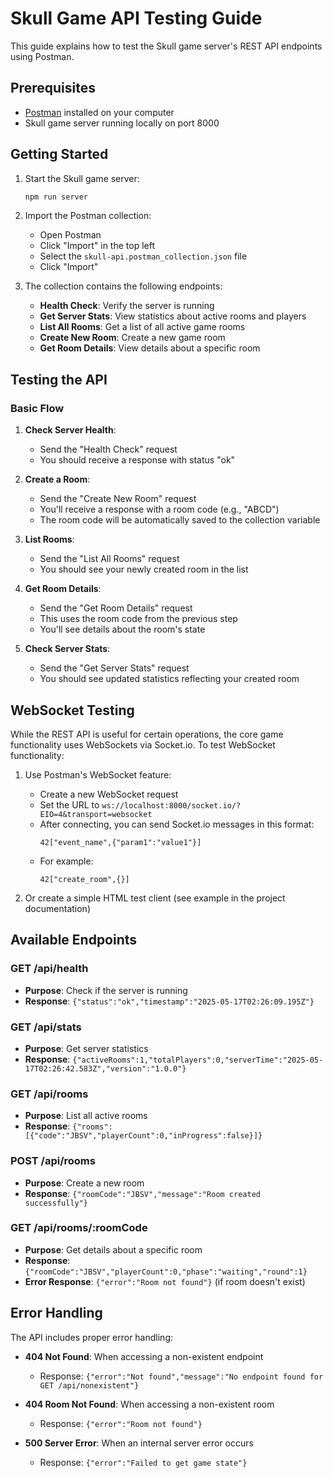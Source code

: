 # Skull Game API Testing Guide

This guide explains how to test the Skull game server's REST API endpoints using
Postman.

## Prerequisites

- [Postman](https://www.postman.com/downloads/) installed on your computer
- Skull game server running locally on port 8000

## Getting Started

1. Start the Skull game server:

   ```bash
   npm run server
   ```

2. Import the Postman collection:

   - Open Postman
   - Click "Import" in the top left
   - Select the `skull-api.postman_collection.json` file
   - Click "Import"

3. The collection contains the following endpoints:
   - **Health Check**: Verify the server is running
   - **Get Server Stats**: View statistics about active rooms and players
   - **List All Rooms**: Get a list of all active game rooms
   - **Create New Room**: Create a new game room
   - **Get Room Details**: View details about a specific room

## Testing the API

### Basic Flow

1. **Check Server Health**:

   - Send the "Health Check" request
   - You should receive a response with status "ok"

2. **Create a Room**:

   - Send the "Create New Room" request
   - You'll receive a response with a room code (e.g., "ABCD")
   - The room code will be automatically saved to the collection variable

3. **List Rooms**:

   - Send the "List All Rooms" request
   - You should see your newly created room in the list

4. **Get Room Details**:

   - Send the "Get Room Details" request
   - This uses the room code from the previous step
   - You'll see details about the room's state

5. **Check Server Stats**:
   - Send the "Get Server Stats" request
   - You should see updated statistics reflecting your created room

## WebSocket Testing

While the REST API is useful for certain operations, the core game functionality
uses WebSockets via Socket.io. To test WebSocket functionality:

1. Use Postman's WebSocket feature:

   - Create a new WebSocket request
   - Set the URL to `ws://localhost:8000/socket.io/?EIO=4&transport=websocket`
   - After connecting, you can send Socket.io messages in this format:
     ```
     42["event_name",{"param1":"value1"}]
     ```
   - For example:
     ```
     42["create_room",{}]
     ```

2. Or create a simple HTML test client (see example in the project
   documentation)

## Available Endpoints

### GET /api/health

- **Purpose**: Check if the server is running
- **Response**: `{"status":"ok","timestamp":"2025-05-17T02:26:09.195Z"}`

### GET /api/stats

- **Purpose**: Get server statistics
- **Response**:
  `{"activeRooms":1,"totalPlayers":0,"serverTime":"2025-05-17T02:26:42.583Z","version":"1.0.0"}`

### GET /api/rooms

- **Purpose**: List all active rooms
- **Response**: `{"rooms":[{"code":"JBSV","playerCount":0,"inProgress":false}]}`

### POST /api/rooms

- **Purpose**: Create a new room
- **Response**: `{"roomCode":"JBSV","message":"Room created successfully"}`

### GET /api/rooms/:roomCode

- **Purpose**: Get details about a specific room
- **Response**:
  `{"roomCode":"JBSV","playerCount":0,"phase":"waiting","round":1}`
- **Error Response**: `{"error":"Room not found"}` (if room doesn't exist)

## Error Handling

The API includes proper error handling:

- **404 Not Found**: When accessing a non-existent endpoint

  - Response:
    `{"error":"Not found","message":"No endpoint found for GET /api/nonexistent"}`

- **404 Room Not Found**: When accessing a non-existent room

  - Response: `{"error":"Room not found"}`

- **500 Server Error**: When an internal server error occurs
  - Response: `{"error":"Failed to get game state"}`
